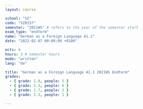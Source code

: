 ```yaml
---
layout: course

school: "SZ"
code: "SZ0337"
semester: "2021WS" # refers to the year of the semester start
exam_type: "endterm"
name: "German as a Foreign Language A1.1"
date: "2022-02-07 00:00:00 +0100"

ects: 4
hours: 3 # semester hours
mode: "written"
lang: "de"

title: "German as a Foreign Language A1.1 2021WS Endterm"
grades:
  - { grade: 1.0, people: 5 }
  - { grade: 1.3, people: 8 }
  - { grade: 1.7, people: 2 }
  - { grade: 2.3, people: 1 }

---
```

